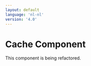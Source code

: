 ```yaml
---
layout: default
language: 'nl-nl'
version: '4.0'
---
```


# Cache Component

This component is being refactored.